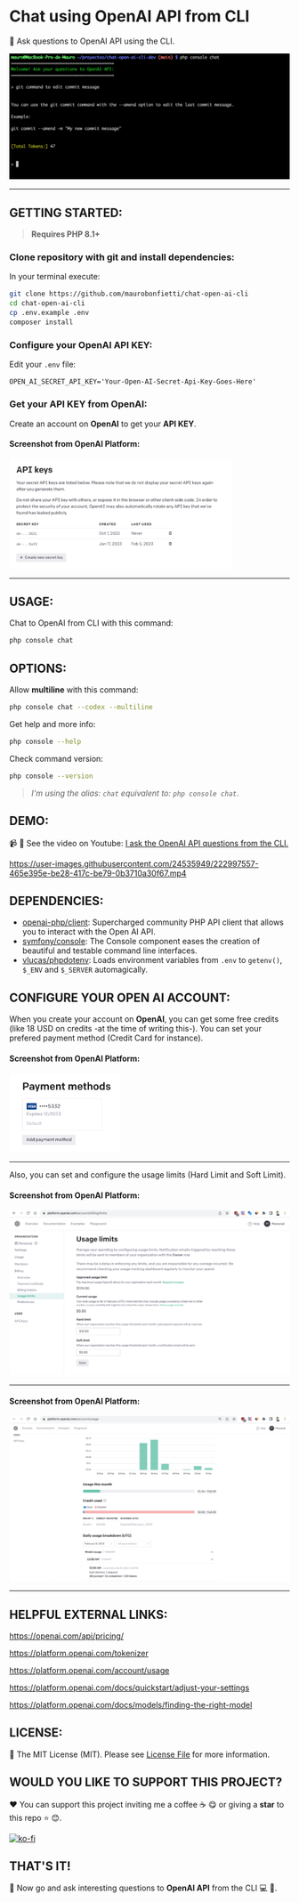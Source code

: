 # Chat using OpenAI API from CLI

:robot: Ask questions to OpenAI API using the CLI.

![alt text](multimedia/ScreenshotChatCli.png "Screenshot: Chat using OpenAI API from CLI")

------

## GETTING STARTED:

> **Requires PHP 8.1+**

### Clone repository with git and install dependencies:

In your terminal execute:

```bash
git clone https://github.com/maurobonfietti/chat-open-ai-cli
cd chat-open-ai-cli
cp .env.example .env
composer install
```


### Configure your OpenAI API KEY:

Edit your `.env` file:

```
OPEN_AI_SECRET_API_KEY='Your-Open-AI-Secret-Api-Key-Goes-Here'
```


### Get your API KEY from OpenAI:

Create an account on **OpenAI** to get your **API KEY**.

#### Screenshot from OpenAI Platform:

<p align="left">
    <img src="multimedia/ScreenshotApiKey.png" width="400" alt="Screenshot: Get your API KEY from OPEN AI Platform.">
</p>

------


## USAGE:

Chat to OpenAI from CLI with this command:

```bash
php console chat
```


## OPTIONS:

Allow **multiline** with this command:

```bash
php console chat --codex --multiline
```


Get help and more info:

```bash
php console --help
```


Check command version:

```bash
php console --version
```

> *I'm using the alias: `chat` equivalent to: `php console chat`*.


## DEMO:

:video_camera: :movie_camera: See the video on Youtube: [I ask the OpenAI API questions from the CLI.](https://youtu.be/EdU8iwBja5U)

https://user-images.githubusercontent.com/24535949/222997557-465e395e-be28-417c-be79-0b3710a30f67.mp4


## DEPENDENCIES:

- [openai-php/client](https://github.com/openai-php/client): Supercharged community PHP API client that allows you to interact with the Open AI API.
- [symfony/console](https://github.com/symfony/console): The Console component eases the creation of beautiful and testable command line interfaces.
- [vlucas/phpdotenv](https://github.com/vlucas/phpdotenv): Loads environment variables from `.env` to `getenv()`, `$_ENV` and `$_SERVER` automagically.


## CONFIGURE YOUR OPEN AI ACCOUNT:

When you create your account on **OpenAI**, you can get some free credits (like 18 USD on credits -at the time of writing this-). You can set your prefered payment method (Credit Card for instance).

#### Screenshot from OpenAI Platform:

<p align="left">
    <img src="multimedia/ScreenshotPayment.png" width="200" alt="Screenshot: Payment Method: Credit Card.">
</p>

------

Also, you can set and configure the usage limits (Hard Limit and Soft Limit).

#### Screenshot from OpenAI Platform:

![alt text](multimedia/ScreenshotLimits.png "Screenshot: Usage Limits.")

------

#### Screenshot from OpenAI Platform:

![alt text](multimedia/ScreenshotUsage.png "Account Usage Stats.")

------


## HELPFUL EXTERNAL LINKS:

https://openai.com/api/pricing/

https://platform.openai.com/tokenizer

https://platform.openai.com/account/usage

https://platform.openai.com/docs/quickstart/adjust-your-settings

https://platform.openai.com/docs/models/finding-the-right-model


## LICENSE:

:page_facing_up: The MIT License (MIT). Please see [License File](LICENSE.md) for more information.

[ico-license]: https://img.shields.io/badge/license-MIT-brightgreen.svg?style=flat


## WOULD YOU LIKE TO SUPPORT THIS PROJECT?

:heart: You can support this project inviting me a coffee :coffee: :yum: or giving a **star** to this repo :star: :blush:.

[![ko-fi](https://www.ko-fi.com/img/githubbutton_sm.svg)](https://ko-fi.com/maurobonfietti)


## THAT'S IT!

:partying_face: Now go and ask interesting questions to **OpenAI API** from the CLI :computer: :robot:.
